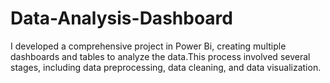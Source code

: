# Data-Analysis-Dashboard
I developed a comprehensive project in Power Bi, creating multiple dashboards and tables to analyze the data.This process involved several stages, including data preprocessing, data cleaning, and data visualization.
